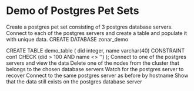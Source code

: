 
# Demo of Postgres Pet Sets

Create a postgres pet set consisting of 3 postgres database servers.
Connect to each of the postgres servers and create a table and populate it with unique data.
CREATE DATABASE zonar_demo

  CREATE TABLE demo_table (
    did     integer,
    name    varchar(40)
    CONSTRAINT con1 CHECK (did > 100 AND name <> '')
  );
Connect to one of the postgres servers and view the data
Delete one of the nodes from the cluster that belongs to the chosen database servers
Watch for the postgres server to recover
Connect to the same postgres server as before by hostname
Show that the data still exists on the postgres database server
